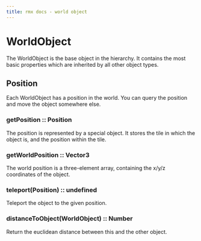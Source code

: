 ```yaml
---
title: rmx docs - world object
---
```


# WorldObject

The WorldObject is the base object in the hierarchy. It contains the most
basic properties which are inherited by all other object types.


## Position

Each WorldObject has a position in the world. You can query the position and
move the object somewhere else.


### getPosition :: Position

The position is represented by a special object. It stores the tile in which
the object is, and the position within the tile.


### getWorldPosition :: Vector3

The world position is a three-element array, containing the x/y/z coordinates
of the object.


### teleport(Position) :: undefined

Teleport the object to the given position.


### distanceToObject(WorldObject) :: Number

Return the euclidean distance between this and the other object.
